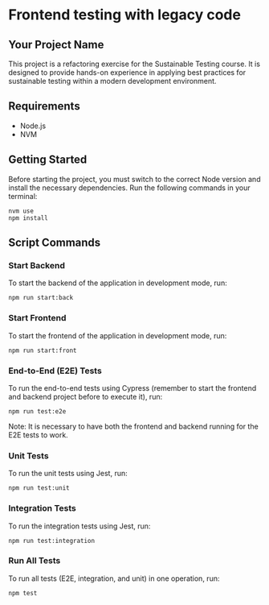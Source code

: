 # Frontend testing with legacy code

## Your Project Name

This project is a refactoring exercise for the Sustainable Testing course. It is designed to provide hands-on experience in applying best practices for sustainable testing within a modern development environment.

## Requirements

- Node.js
- NVM
## Getting Started

Before starting the project, you must switch to the correct Node version and install the necessary dependencies. Run the following commands in your terminal:


```
nvm use
npm install
```
## Script Commands

### Start Backend

To start the backend of the application in development mode, run:


```
npm run start:back
```
### Start Frontend

To start the frontend of the application in development mode, run:

```
npm run start:front
```
### End-to-End (E2E) Tests

To run the end-to-end tests using Cypress (remember to start the frontend and backend project before to execute it), run:

```
npm run test:e2e
```
Note: It is necessary to have both the frontend and backend running for the E2E tests to work.

### Unit Tests

To run the unit tests using Jest, run:


```
npm run test:unit
```
### Integration Tests

To run the integration tests using Jest, run:


```
npm run test:integration
```
### Run All Tests

To run all tests (E2E, integration, and unit) in one operation, run:

```
npm test
```
